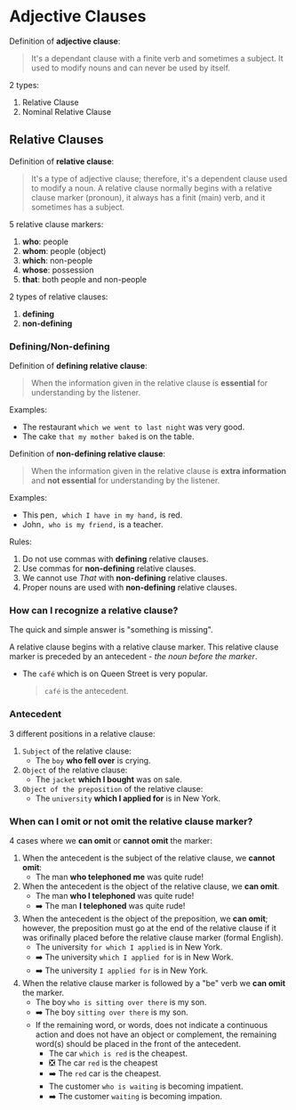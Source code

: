 # Adjective Clauses

Definition of **adjective clause**:

> It's a dependant clause with a finite verb and sometimes a subject. It used to modify nouns and can never be used by itself.

2 types:

1. Relative Clause
2. Nominal Relative Clause

## Relative Clauses

Definition of **relative clause**:

> It's a type of adjective clause; therefore, it's a dependent clause used to modify a noun. A relative clause normally begins with a relative clause marker (pronoun), it always has a finit (main) verb, and it sometimes has a subject.

5 relative clause markers:

1. **who**: people
2. **whom**: people (object)
3. **which**: non-people
4. **whose**: possession
5. **that**: both people and non-people

2 types of relative clauses:

1. **defining**
2. **non-defining**

### Defining/Non-defining

Definition of **defining relative clause**:

> When the information given in the relative clause is **essential** for understanding by the listener.

Examples:

- The restaurant `which we went to last night` was very good.
- The cake `that my mother baked` is on the table.

Definition of **non-defining relative clause**:

> When the information given in the relative clause is **extra information** and **not essential** for understanding by the listener.

Examples:

- This pen`, which I have in my hand,` is red.
- John`, who is my friend,` is a teacher.

Rules:

1. Do not use commas with **defining** relative clauses.
2. Use commas for **non-defining** relative clauses.
3. We cannot use _That_ with **non-defining** relative clauses.
4. Proper nouns are used with **non-defining** relative clauses.

### How can I recognize a relative clause?

The quick and simple answer is "something is missing".

A relative clause begins with a relative clause marker. This relative clause marker is preceded by an antecedent - _the noun before the marker_.

- The `café` which is on Queen Street is very popular.
  > `café` is the antecedent.

### Antecedent

3 different positions in a relative clause:

1. `Subject` of the relative clause:
   - The `boy` **who fell over** is crying.
2. `Object` of the relative clause:
   - The `jacket` **which I bought** was on sale.
3. `Object of the preposition` of the relative clause:
   - The `university` **which I applied for** is in New York.

### When can I omit or not omit the relative clause marker?

4 cases where we **can omit** or **cannot omit** the marker:

1. When the antecedent is the subject of the relative clause, we **cannot omit**:
   - The man **who telephoned me** was quite rude!
2. When the antecedent is the object of the relative clause, we **can omit**.
   - The man **who I telephoned** was quite rude!
   - :arrow_right: The man **I telephoned** was quite rude!
3. When the antecedent is the object of the preposition, we **can omit**; however, the preposition must go at the end of the relative clause if it was orifinally placed before the relative clause marker (formal English).
   - The university `for which I applied` is in New York.
   - :arrow_right: The university `which I applied fo`r is in New Work.
   - :arrow_right: The university `I applied for` is in New York.
4. When the relative clause marker is followed by a "be" verb we **can omit** the marker.
   - The boy `who is sitting over there` is my son.
   - :arrow_right: The boy `sitting over there` is my son.
   - If the remaining word, or words, does not indicate a continuous action and does not have an object or complement, the remaining word(s) should be placed in the front of the antecedent.
     - The car `which is red` is the cheapest.
     - :negative_squared_cross_mark: The car `red` is the cheapest
     - :arrow_right: The `red` car is the cheapest.
     - The customer `who is waiting` is becoming impatient.
     - :arrow_right: The customer `waiting` is becoming impation.
